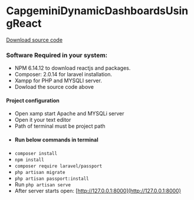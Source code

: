 # CapgeminiDynamicDashboardsUsingReact
[Download source code](https://drive.google.com/file/d/1FHz_qWtpgCM8gTQcgWZe5zso9iDge7K1/view?usp=sharing)

### Software Required in your system:
* NPM 6.14.12 to download reactjs and packages.
* Composer: 2.0.14 for laravel installation.
* Xampp for PHP and MYSQLI server.
* Dowload the source code above

#### Project configuration
* Open xamp start Apache and MYSQLi server
* Open it your text editor
* Path of terminal must be project path
* #### Run below commands in terminal
* ``` composer install ```
* ``` npm install ```
* ``` composer require laravel/passport ```
* ``` php artisan migrate ```
* ``` php artisan passport:install ```
* Run ``` php artisan serve ```
* After server starts open:  [http://127.0.0.1:8000](http://127.0.0.1:8000)

